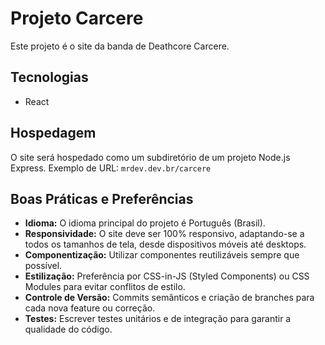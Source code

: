 # Projeto Carcere

Este projeto é o site da banda de Deathcore Carcere.

## Tecnologias

*   React

## Hospedagem

O site será hospedado como um subdiretório de um projeto Node.js Express.
Exemplo de URL: `mrdev.dev.br/carcere`

## Boas Práticas e Preferências

*   **Idioma:** O idioma principal do projeto é Português (Brasil).
*   **Responsividade:** O site deve ser 100% responsivo, adaptando-se a todos os tamanhos de tela, desde dispositivos móveis até desktops.
*   **Componentização:** Utilizar componentes reutilizáveis sempre que possível.
*   **Estilização:** Preferência por CSS-in-JS (Styled Components) ou CSS Modules para evitar conflitos de estilo.
*   **Controle de Versão:** Commits semânticos e criação de branches para cada nova feature ou correção.
*   **Testes:** Escrever testes unitários e de integração para garantir a qualidade do código.
